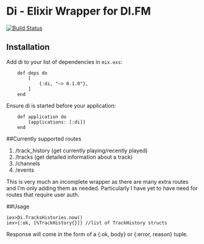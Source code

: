 # Di - Elixir Wrapper for DI.FM

[![Build Status](https://travis-ci.org/JoshuaThompson/di.svg?branch=master)](https://travis-ci.org/JoshuaThompson/di)

## Installation

Add di to your list of dependencies in `mix.exs`:

        def deps do
            [
                {:di, "~> 0.1.0"},
            ]
        end
        
Ensure di is started before your application:
 
        def application do
            [applications: [:di]]
        end
 

##Currently supported routes
1. /track_history (get currently playing/recently played)
2. /tracks (get detailed information about a track)
3. /channels
4. /events

This is very much an incomplete wrapper as there are many extra routes and I'm only
adding them as needed.  Particularly I have yet to have need for routes that require
user auth.

##Usage

```iex
iex>Di.TracksHistories.now()
iex>{:ok, [%TrackHistory{}]} //list of TrackHistory structs
```

Response will come in the form of a {:ok, body} or {:error, reason} tuple.
